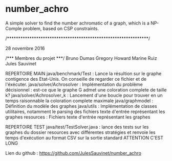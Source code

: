 # number_achro
A simple solver to find the number achromatic of a graph, which is a NP-Comple problem, based on CSP constraints.

/***************************************************************/

28 novembre 2016

/*** Membres du projet ***/
Bruno Dumas
Gregory Howard
Marine Ruiz
Jules Sauvinet

REPERTOIRE MAIN
java/benchmark/Test       : Lance la résultion sur le graphe contigence des Etat-Unis. On conseille de regarder ce fichier et de l'éxécuter.
java/solver/Achrosolver   : Implémentation du problème décisionnel : est-ce que le graphe G admet une coloration complete de taille k? 
java/solver/Achrosolver_k : Lancement d'une boucle pour trouver en un temps raisonnable la coloration complete maximale
java/graphmodel           : Définition du modèle des graphes
java/utils                : Implémentation de classes utilitaires, notamment le parsing des fichiers texte d'entrée représentant les graphes 
resources                 : Fichiers texte d'entrée représentant les graphes

REPERTOIRE TEST
java/test/TestSolver.java : lance des tests sur les graphes du dossier resources avec différentes stratégies
et renvoie les temps d'exécution au format CSV sur la sortie standard
ATTENTION C'EST LONG

Lien du github : https://github.com/JulesSauvinet/number_achro